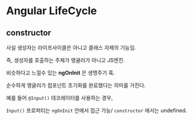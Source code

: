# Angular LifeCycle



## constructor

사실 생성자는 라이프사이클은 아니고 클래스 자체의 기능임.

즉, 생성자를 호출하는 주체가 앵귤러가 아니고 JS엔진.



비슷하다고 느낄수 있는 **ngOnInit** 은 생명주기 훅.

순수하게 앵귤러가 컴포넌트 초기화를 완료했다는 의미를 가진다.



예를 들어 `@Input()` 데코레이터를 사용하는 경우,

`Input()` 프로퍼티는 `ngOnInit` 안에서 접근 가능/ `constructor` 에서는 undefined.